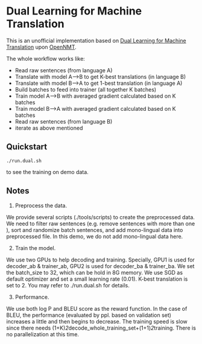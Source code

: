 # Dual Learning for Machine Translation

This is an unofficial implementation based on [Dual Learning for Machine Translation](https://papers.nips.cc/paper/6469-dual-learning-for-machine-translation.pdf) upon [OpenNMT](http://opennmt.net/).

The whole workflow works like:

* Read raw sentences (from language A)
* Translate with model A-->B to get K-best translations (in language B)
* Translate with model B-->A to get 1-best translation (in language A)
* Build batches to feed into trainer (all together K batches)
* Train model A-->B with averaged gradient calculated based on K batches
* Train model B-->A with averaged gradient calculated based on K batches
* Read raw sentences (from language B)
* iterate as above mentioned

## Quickstart

```
./run.dual.sh
```
to see the training on demo data.

## Notes

1) Preprocess the data.

We provide several scripts (./tools/scripts) to create the preprocessed data. We need to filter raw sentences (e.g. remove sentences with more than one <unk>), sort and randomize batch sentences, and add mono-lingual data into preprocessed file. In this demo, we do not add mono-lingual data here.

2) Train the model.

We use two GPUs to help decoding and training. Specially, GPU1 is used for decoder_ab & trainer_ab, GPU2 is used for decoder_ba & trainer_ba. We set the batch_size to 32, which can be hold in 8G memory. We use SGD as default optimizer and set a small learning rate (0.01). K-best translation is set to 2. You may refer to ./run.dual.sh for details.

3) Performance.

We use both log P and BLEU score as the reward function. In the case of BLEU, the performance (evaluated by ppl. based on validation set) increases a little and then begins to decrease. The training speed is slow since there needs (1+K)*2*decode_whole_training_set+(1+1)*2*training. There is no parallelization at this time.
